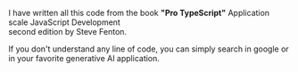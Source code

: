 I have written all this code from the book **"Pro TypeScript"** Application scale JavaScript Development <br>
second edition by Steve Fenton. <br>

If you don't understand any line of code, you can simply search in google or <br> in your favorite generative AI application.
